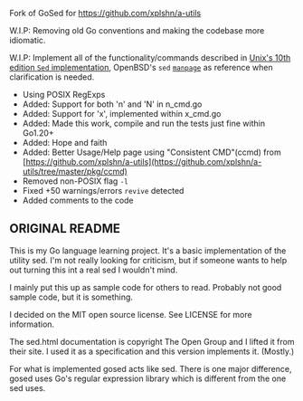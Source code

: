 Fork of GoSed for https://github.com/xplshn/a-utils

W.I.P: Removing old Go conventions and making the codebase more idiomatic.

W.I.P: Implement all of the functionality/commands described in [Unix's 10th edition `Sed` implementation](https://web.archive.org/web/20240730163415/https://man.cat-v.org/unix_10th/1/sed), OpenBSD's `sed` [`manpage`](https://man.openbsd.org/sed.1) as reference when clarification is needed. 

- Using POSIX RegExps
- Added: Support for both 'n' and 'N' in n_cmd.go
- Added: Support for 'x', implemented within x_cmd.go
- Added: Made this work, compile and run the tests just fine within Go1.20+
- Added: Hope and faith
- Added: Better Usage/Help page using "Consistent CMD"(ccmd) from [https://github.com/xplshn/a-utils](https://github.com/xplshn/a-utils/tree/master/pkg/ccmd)
- Removed non-POSIX flag `-l`
- Fixed +50 warnings/errors `revive` detected
- Added comments to the code

ORIGINAL README
---------------
This is my Go language learning project. It's a basic implementation of the
utility sed. I'm not really looking for criticism, but if someone wants to
help out turning this int a real sed I wouldn't mind.

I mainly put this up as sample code for others to read. Probably not good
sample code, but it is something.

I decided on the MIT open source license. See LICENSE for more information.

The sed.html documentation is copyright The Open Group and I lifted it from
their site. I used it as a specification and this version implements it.
(Mostly.)

For what is implemented gosed acts like sed. There is one major difference,
gosed uses Go's regular expression library which is different from the one sed
uses.
